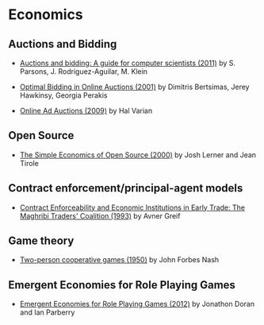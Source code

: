 # Economics

## Auctions and Bidding

* [Auctions and bidding: A guide for computer scientists (2011)](http://www.sci.brooklyn.cuny.edu/~parsons/projects/mech-design/publications/bluffers-final.pdf) by S. Parsons, J. Rodriguez-Aguilar, M. Klein

* [Optimal Bidding in Online Auctions (2001)](http://www.mit.edu/~dbertsim/papers/Revenue%20Management/Optimal%20Bidding%20in%20Online%20Auctions.pdf) by Dimitris Bertsimas, Jerey Hawkinsy, Georgia Perakis

* [Online Ad Auctions (2009)](online-ad-auctions.pdf) by Hal Varian

## Open Source

* [The Simple Economics of Open Source  (2000)](https://papers.ssrn.com/sol3/papers.cfm?abstract_id=224008) by Josh Lerner and Jean Tirole

## Contract enforcement/principal-agent models

* [Contract Enforceability and Economic Institutions in Early Trade: The Maghribi Traders' Coalition (1993)](https://web.stanford.edu/~avner/Greif_Papers/1993%20Greif%20AER%201993.pdf) by Avner Greif

## Game theory

* [Two-person cooperative games (1950)](https://www.rand.org/content/dam/rand/pubs/papers/2005/P172.pdf) by John Forbes Nash

## Emergent Economies for Role Playing Games

* [Emergent Economies for Role Playing Games (2012)](https://ianparberry.com/pubs/econ.pdf) by Jonathon Doran and Ian Parberry
